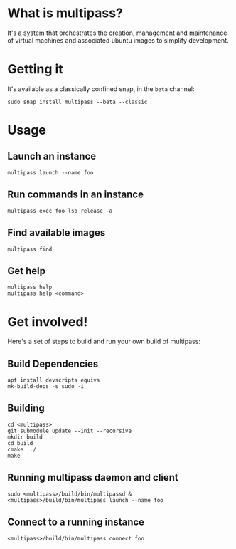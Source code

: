 # What is multipass?

It's a system that orchestrates the creation, management and maintenance
of virtual machines and associated ubuntu images to simplify development.

# Getting it

It's available as a classically confined snap, in the `beta` channel:

```
sudo snap install multipass --beta --classic
```

# Usage

## Launch an instance
```
multipass launch --name foo
```

## Run commands in an instance
```
multipass exec foo lsb_release -a
```

## Find available images
```
multipass find
```

## Get help
```
multipass help
multipass help <command>
```

# Get involved!

Here's a set of steps to build and run your own build of multipass:

## Build Dependencies

```
apt install devscripts equivs
mk-build-deps -s sudo -i
```

## Building

```
cd <multipass>
git submodule update --init --recursive
mkdir build
cd build
cmake ../
make
```

## Running multipass daemon and client

```
sudo <multipass>/build/bin/multipassd &
<multipass>/build/bin/multipass launch --name foo
```

## Connect to a running instance

```
<multipass>/build/bin/multipass connect foo
```
